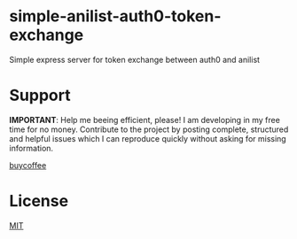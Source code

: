 # simple-anilist-auth0-token-exchange

Simple express server for token exchange between auth0 and anilist

# Support
<b>IMPORTANT</b>: Help me beeing efficient, please! I am developing in my free time for no money. Contribute to the project by posting complete, structured and helpful issues which I can reproduce quickly without asking for missing information.

[buycoffee](https://buycoffee.to/docchi)

# License
[MIT](https://github.com/anKordii/simple-anilist-auth0-token-exchange/blob/main/LICENSE)
